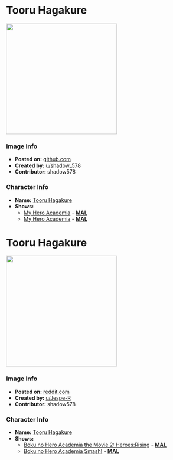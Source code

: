 # Tooru Hagakure

<img src="https://raw.githubusercontent.com/shadow578/Project-Padoru/master/Padoru/my-hero-academia-toru-hagakure.png" height="300">

### Image Info
* **Posted on:**     [github.com](https://github.com/shadow578/Project-Padoru)
* **Created by:**    [u/shadow_578](https://github.com/shadow578/Project-Padoru/blob/master/table-of-contents/creators/ushadow578.md)
* **Contributor:**   shadow578

### Character Info
* **Name:**   [Tooru Hagakure](https://myanimelist.net/character/133730)
* **Shows:**
  * [My Hero Academia](https://github.com/shadow578/Project-Padoru/blob/master/table-of-contents/shows/MyHeroAcademia.md) - [__MAL__](https://myanimelist.net/anime/31964/Boku_no_Hero_Academia)
  * [My Hero Academia](https://github.com/shadow578/Project-Padoru/blob/master/table-of-contents/shows/MyHeroAcademia.md) - [__MAL__](https://myanimelist.net/manga/75989/Boku_no_Hero_Academia)


# Tooru Hagakure

<img src="https://raw.githubusercontent.com/shadow578/Project-Padoru/master/Padoru/U_Jespe-R/boku-no-hero-academia-toru-hagakure-jesper.png" height="300">

### Image Info
* **Posted on:**     [reddit.com](https://www.reddit.com/r/Padoru/comments/fszp8i/daily_padoru_92_toru_hagakure_boku_no_hero/)
* **Created by:**    [u/Jespe-R](https://github.com/shadow578/Project-Padoru/blob/master/table-of-contents/creators/uJespeR.md)
* **Contributor:**   shadow578

### Character Info
* **Name:**   [Tooru Hagakure](https://myanimelist.net/character/133730)
* **Shows:**
  * [Boku no Hero Academia the Movie 2: Heroes:Rising](https://github.com/shadow578/Project-Padoru/blob/master/table-of-contents/shows/BokunoHeroAcademiatheMovie2HeroesRising.md) - [__MAL__](https://myanimelist.net/anime/39565/Boku_no_Hero_Academia_the_Movie_2__Heroes_Rising)
  * [Boku no Hero Academia Smash!](https://github.com/shadow578/Project-Padoru/blob/master/table-of-contents/shows/BokunoHeroAcademiaSmash.md) - [__MAL__](https://myanimelist.net/manga/94110/Boku_no_Hero_Academia_Smash)


